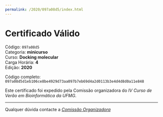 ```yaml
---
permalink: /2020/097a08d5/index.html
---
```


# Certificado Válido

Código: `097a08d5`<br>
Categoria: **minicurso**<br>
Curso: **Docking molecular**<br>
Carga Horária: **4**<br>
Edição: **2020**<br>


Código completo: `097a08d5d1eb106ce8be4929d73aa097b7eb69d4a2d0113b3e4d4d8d0a11e848`


Este certificado foi expedido pela Comissão organizadora do *IV Curso de Verão em Bioinformática da UFMG*.

----

Qualquer dúvida contacte a [_Comissão Organizadora_](<mailto:cursobioinfoufmg@gmail.com$subject=[Certificados]>)

